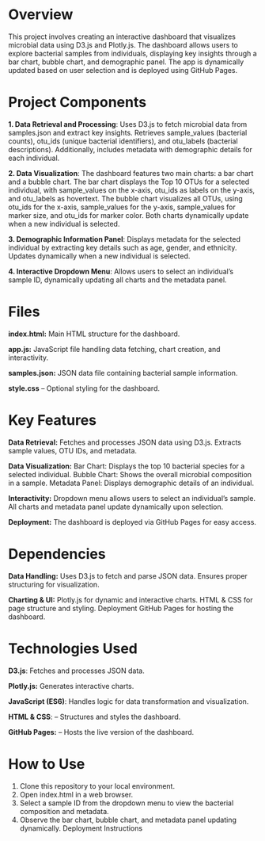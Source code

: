 # Overview

This project involves creating an interactive dashboard that visualizes microbial data using D3.js and Plotly.js. The dashboard allows users to explore bacterial samples from individuals, displaying key insights through a bar chart, bubble chart, and demographic panel. The app is dynamically updated based on user selection and is deployed using GitHub Pages.
# Project Components

__1. Data Retrieval and Processing__:
Uses D3.js to fetch microbial data from samples.json and extract key insights. Retrieves sample_values (bacterial counts), otu_ids (unique bacterial identifiers), and otu_labels (bacterial descriptions). Additionally, includes metadata with demographic details for each individual.

__2. Data Visualization__:
The dashboard features two main charts: a bar chart and a bubble chart. The bar chart displays the Top 10 OTUs for a selected individual, with sample_values on the x-axis, otu_ids as labels on the y-axis, and otu_labels as hovertext. The bubble chart visualizes all OTUs, using otu_ids for the x-axis, sample_values for the y-axis, sample_values for marker size, and otu_ids for marker color. Both charts dynamically update when a new individual is selected.

__3. Demographic Information Panel__:
Displays metadata for the selected individual by extracting key details such as age, gender, and ethnicity. Updates dynamically when a new individual is selected.

__4. Interactive Dropdown Menu__:
Allows users to select an individual’s sample ID, dynamically updating all charts and the metadata panel.

# Files

__index.html:__ Main HTML structure for the dashboard.

__app.js:__ JavaScript file handling data fetching, chart creation, and interactivity.

__samples.json:__ JSON data file containing bacterial sample information.

__style.css__ – Optional styling for the dashboard.

# Key Features

__Data Retrieval:__
Fetches and processes JSON data using D3.js.
Extracts sample values, OTU IDs, and metadata.

__Data Visualization:__
Bar Chart: Displays the top 10 bacterial species for a selected individual.
Bubble Chart: Shows the overall microbial composition in a sample.
Metadata Panel: Displays demographic details of an individual.

__Interactivity:__
Dropdown menu allows users to select an individual’s sample.
All charts and metadata panel update dynamically upon selection.

__Deployment:__
The dashboard is deployed via GitHub Pages for easy access.

# Dependencies

__Data Handling:__
Uses D3.js to fetch and parse JSON data.
Ensures proper structuring for visualization.

__Charting & UI:__
Plotly.js for dynamic and interactive charts.
HTML & CSS for page structure and styling.
Deployment
GitHub Pages for hosting the dashboard.

# Technologies Used
__D3.js__: Fetches and processes JSON data.

__Plotly.js:__ Generates interactive charts.

__JavaScript (ES6)__: Handles logic for data transformation and visualization.

__HTML & CSS__: – Structures and styles the dashboard.

__GitHub Pages:__ – Hosts the live version of the dashboard.

# How to Use

1. Clone this repository to your local environment.
2. Open index.html in a web browser.
3. Select a sample ID from the dropdown menu to view the bacterial composition and metadata.
4. Observe the bar chart, bubble chart, and metadata panel updating dynamically.
Deployment Instructions



<!--Mod 14-->
